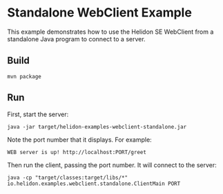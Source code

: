# Standalone WebClient Example

This example demonstrates how to use the Helidon SE WebClient from a
standalone Java program to connect to a server.

## Build

```
mvn package
```

## Run

First, start the server:

```
java -jar target/helidon-examples-webclient-standalone.jar
```

Note the port number that it displays. For example:

```
WEB server is up! http://localhost:PORT/greet
```

Then run the client, passing the port number. It will connect
to the server:

```
java -cp "target/classes:target/libs/*" io.helidon.examples.webclient.standalone.ClientMain PORT
```

